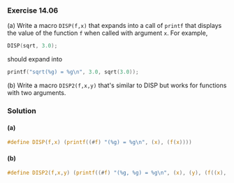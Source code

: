 ### Exercise 14.06

(a) Write a macro `DISP(f,x)` that expands into a call of `printf` that displays
the value of the function `f` when called with argument `x`. For example,

```c
DISP(sqrt, 3.0);
```

should expand into

```c
printf("sqrt(%g) = %g\n", 3.0, sqrt(3.0));
```

(b) Write a macro `DISP2(f,x,y)` that's similar to DISP but works for functions
with two arguments.

### Solution

#### (a)

```c
#define DISP(f,x) (printf((#f) "(%g) = %g\n", (x), (f(x))))
```

#### (b)

```c
#define DISP2(f,x,y) (printf((#f) "(%g, %g) = %g\n", (x), (y), (f((x),(y)))))
```
